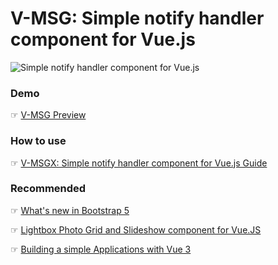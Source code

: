 # V-MSG: Simple notify handler component for Vue.js

![Simple notify handler component for Vue.js](https://i.morioh.com/200503/f43131db.jpg)

### Demo

☞ [V-MSG Preview](https://lab.morioh.com/v-msg/)


### How to use

☞ [V-MSGX: Simple notify handler component for Vue.js Guide](https://morioh.com/p/04c52630e8a9)

### Recommended

☞ [What's new in Bootstrap 5](https://morioh.com/p/46e9af3b9b04)

☞ [Lightbox Photo Grid and Slideshow component for Vue.JS](https://morioh.com/p/da2adf3f7eac)

☞ [Building a simple Applications with Vue 3](https://morioh.com/p/d5f7657ee12d)